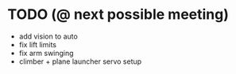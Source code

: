 # TODO (@ next possible meeting)
- add vision to auto
- fix lift limits
- fix arm swinging
- climber + plane launcher servo setup